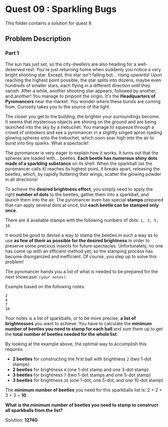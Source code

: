 # Quest 09 : Sparkling Bugs

This folder contains a solution for quest 9.

## Problem Description

### Part 1

The sun has just set, so the city-dwellers are also heading for a well-deserved rest. You're just returning home when suddenly you notice a very bright shooting star. Except, this star isn't falling but... rising upwards! Upon reaching the highest point possible, the star splits into dozens, maybe even hundreds of smaller stars, each flying in a different direction until they vanish. After a while, another shooting star appears, followed by another, and another! You manage to pinpoint the origin. It's the **Headquarters of Pyromancers** near the market. You wonder where these bursts are coming from. Curiosity takes you to the source of the light.

The closer you get to the building, the brighter your surroundings become. It seems that mysterious objects are shining on the ground and are being launched into the sky by a trebuchet. You manage to squeeze through a crowd of onlookers and see a pyromancer in a slightly singed apron loading glowing spheres onto the trebuchet, which soon soar high into the air to burst into tiny sparks. What a spectacle!

The pyromancer is very eager to explain how it works. It turns out that the spheres are loaded with... beetles. **Each beetle has numerous shiny dots made of a sparkling substance** on its shell. When the sparkball (as the pyromancer calls it) reaches its highest point, it breaks apart, releasing the beetles, which, by rapidly fluttering their wings, scatter the glowing powder in all directions!

To achieve the **desired brightness effect**, you simply need to apply the right **number of dots** to the beetles, gather them into a sparkball, and launch them into the air. The pyromancer even has special **stamps** prepared that can apply several dots at once, but **each beetle can be stamped only once**.

There are 4 available stamps with the following numbers of dots: `1, 3, 5, 10`.

It would be good to devise a way to stamp the beetles in such a way as to use **as few of them as possible for the desired brightness** in order to preserve some precious insects for future spectacles. Unfortunately, no one has come up with an efficient method yet, so the stamping process has become disorganized and inefficient. Of course, you step up to solve this problem!

The pyromancer hands you a list of what is needed to be prepared for the next showcase: `(your notes)`.

Example based on the following notes:
```
2
4
7
16
```
Your notes is a list of sparkballs, or to be more precise, **a list of brightnesses** you want to achieve. You have to calculate the **minimum number of beetles you need to stamp for each ball** and sum them up to get the **total number of beetles needed for the whole list**.

By looking at the example above, the optimal way to accomplish this requires:

- **2 beetles** for constructing the first ball with brightness `2` (two 1-dot stamps)
- **2 beetles** for brightness `4` (one 1-dot stamp and one 3-dot stamp)
- **3 beetles** for brightness `7` (two 1-dot stamps and one 5-dot stamp)
- **3 beetles** for brightness `16` (one 1-dot, one 5-dot, and one 10-dot stamp)

The **minimum number of beetles** you need for this sparkballs list is: 2 + 2 + 3 + 3 = **10**.

**What is the minimum number of beetles you need to stamp to construct all sparkballs from the list?**

Solution: **12740**